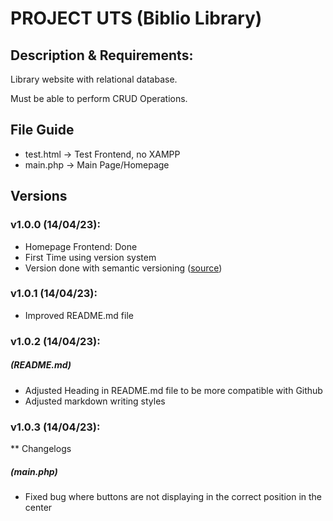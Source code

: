 # PROJECT UTS (Biblio Library)

## Description & Requirements:

Library website with relational database.

Must be able to perform CRUD Operations.

## File Guide

- test.html -> Test Frontend, no XAMPP 
- main.php -> Main Page/Homepage

## Versions

### v1.0.0 (14/04/23): 
- Homepage Frontend: Done
- First Time using version system
- Version done with semantic versioning ([source](https://docs.npmjs.com/about-semantic-versioning))

### v1.0.1 (14/04/23):
- Improved README.md file

### v1.0.2 (14/04/23):

##### (README.md)
- Adjusted Heading in README.md file to be more compatible with Github
- Adjusted markdown writing styles

### v1.0.3 (14/04/23):

** Changelogs  

##### (main.php)
- Fixed bug where buttons are not displaying in the correct position in the center

